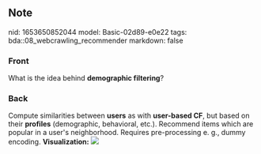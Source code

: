 ## Note
nid: 1653650852044
model: Basic-02d89-e0e22
tags: bda::08_webcrawling_recommender
markdown: false

### Front
What is the idea behind <b>demographic filtering</b>?

### Back
Compute similarities between <b>users</b> as with <b>user-based
CF</b>, but based on their <b>profiles</b> (demographic,
behavioral, etc.). Recommend items which are popular in a user's
neighborhood. Requires pre-processing e. g., dummy encoding.
<b>Visualization:</b> <img src= 
"paste-598779262b933b95e3bc89a1caca7386664d6102.jpg">
